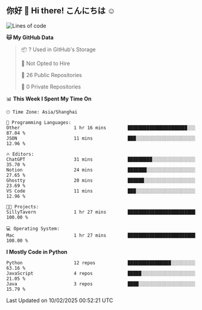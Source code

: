 ## 你好 👋 Hi there! こんにちは ☺️

<!--START_SECTION:waka-->
![Lines of code](https://img.shields.io/badge/From%20Hello%20World%20I%27ve%20Written-17.0%20thousand%20lines%20of%20code-blue)

**🐱 My GitHub Data** 

> 📦 ? Used in GitHub's Storage 
 > 
> 🚫 Not Opted to Hire
 > 
> 📜 26 Public Repositories 
 > 
> 🔑 0 Private Repositories 
 > 
📊 **This Week I Spent My Time On** 

```text
🕑︎ Time Zone: Asia/Shanghai

💬 Programming Languages: 
Other                    1 hr 16 mins        ██████████████████████░░░   87.04 % 
JSON                     11 mins             ███░░░░░░░░░░░░░░░░░░░░░░   12.96 % 

🔥 Editors: 
ChatGPT                  31 mins             █████████░░░░░░░░░░░░░░░░   35.70 % 
Notion                   24 mins             ███████░░░░░░░░░░░░░░░░░░   27.65 % 
Ghostty                  20 mins             ██████░░░░░░░░░░░░░░░░░░░   23.69 % 
VS Code                  11 mins             ███░░░░░░░░░░░░░░░░░░░░░░   12.96 % 

🐱‍💻 Projects: 
SillyTavern              1 hr 27 mins        █████████████████████████   100.00 % 

💻 Operating System: 
Mac                      1 hr 27 mins        █████████████████████████   100.00 % 
```

**I Mostly Code in Python** 

```text
Python                   12 repos            ████████████████░░░░░░░░░   63.16 % 
JavaScript               4 repos             █████░░░░░░░░░░░░░░░░░░░░   21.05 % 
Java                     3 repos             ████░░░░░░░░░░░░░░░░░░░░░   15.79 % 
```




 Last Updated on 10/02/2025 00:52:21 UTC
<!--END_SECTION:waka-->